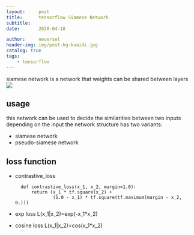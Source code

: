 ```yaml
---
layout:     post
title:      tensorflow Siamese Network
subtitle:   
date:       2020-04-18

author:     neverset
header-img: img/post-bg-kuaidi.jpg
catalog: true
tags:
    - tensorflow
---
```


siamese network is a network that weights can be shared between layers    
![](https://raw.githubusercontent.com/neverset123/cloudimg/master/Img20200419163945.png)

## usage
this network can be used to decide the similarities between two inputs
depending on the input the network structure has two variants:
* siamese network
* pseudo-siamese network

## loss function

* contrastive_loss

        def contrastive_loss(x_1, x_2, margin=1.0):
            return (x_1 * tf.square(x_2) +
                    (1.0 - x_1) * tf.square(tf.maximum(margin - x_2, 0.)))

* exp loss
L(x_1|x_2)=exp(-x_1*x_2)

* cosine loss
L(x_1|x_2)=cos(x_1*x_2)